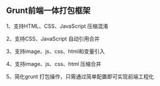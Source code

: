 ## Grunt前端一体打包框架

1、支持HTML、CSS、JavaScript 压缩混淆

2、支持CSS、JavaScript 自动引用合并

3、支持image、js、css、html和变量引入

4、支持image、js、css、html 压缩合并

5、简化grunt 打包操作，只需通过简单配置即可实现前端工程化